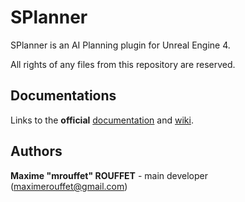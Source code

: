# SPlanner

SPlanner is an AI Planning plugin for Unreal Engine 4.

All rights of any files from this repository are reserved.

## Documentations

Links to the **official** [documentation](https://mrouffet.github.io/SPlanner/) and [wiki](https://github.com/mrouffet/SPlanner/wiki).

## Authors

**Maxime "mrouffet" ROUFFET** - main developer (maximerouffet@gmail.com)